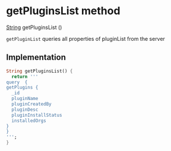 


# getPluginsList method








[String](https://api.flutter.dev/flutter/dart-core/String-class.html) getPluginsList
()





<p><code>getPluginList</code> queries all properties of  pluginList from the server</p>



## Implementation

```dart
String getPluginsList() {
  return '''
query  {
getPlugins {
  _id
  pluginName
  pluginCreatedBy
  pluginDesc
  pluginInstallStatus
  installedOrgs
}
}
''';
}
```







